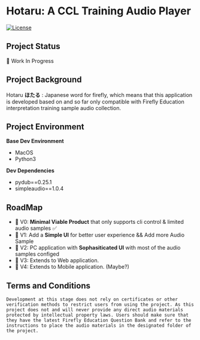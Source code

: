 # Hotaru: A CCL Training Audio Player

[![License](https://img.shields.io/badge/License-Apache_2.0-blue.svg)](https://opensource.org/licenses/Apache-2.0)

## Project Status

🚧 Work In Progress

## Project Background

Hotaru **ほたる** : Japanese word for firefly, which means that this application is developed based on and so far only compatible with Firefly Education interpretation training sample audio collection.

## Project Environment

**Base Dev Environment**
- MacOS
- Python3

**Dev Dependencies**

- pydub==0.25.1
- simpleaudio==1.0.4

## RoadMap

- 🚀 V0: **Minimal Viable Product** that only supports cli control & limited audio samples ✅
- 👀 V1: Add a **Simple UI** for better user experience && Add more Audio Sample
- 🚧 V2: PC application with **Sophasiticated UI** with most of the audio samples configed
- 🚧 V3: Extends to Web application.
- 🚧 V4: Extends to Mobile application. (Maybe?)

## Terms and Conditions

`Development at this stage does not rely on certificates or other verification methods to restrict users from using the project. As this project does not and will never provide any direct audio materials protected by intellectual property laws. Users should make sure that they have the latest Firefly Education Question Bank and refer to the instructions to place the audio materials in the designated folder of the project.`

